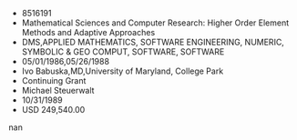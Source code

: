 
* 8516191
* Mathematical Sciences and Computer Research: Higher Order Element Methods and Adaptive Approaches
* DMS,APPLIED MATHEMATICS, SOFTWARE ENGINEERING, NUMERIC, SYMBOLIC & GEO COMPUT, SOFTWARE, SOFTWARE
* 05/01/1986,05/26/1988
* Ivo Babuska,MD,University of Maryland, College Park
* Continuing Grant
* Michael Steuerwalt
* 10/31/1989
* USD 249,540.00

nan
